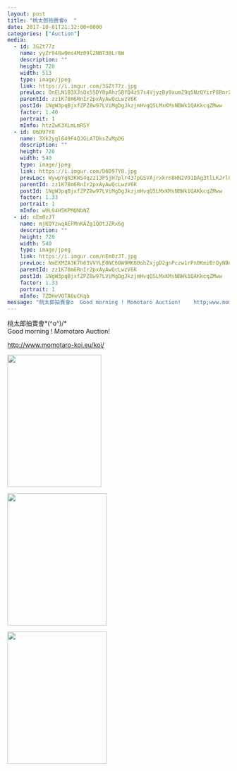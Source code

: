 ```yaml
---
layout: post
title: "桃太郎拍賣會o  " 
date: 2017-10-01T21:32:00+0000 
categories: ["Auction"] 
media:
  - id: 3GZt77z
    name: yyZr948w0ms4Mz09l2NBT3BLr8W
    description: ""   
    height: 720
    width: 513
    type: image/jpeg
    link: https://i.imgur.com/3GZt77z.jpg
    prevLoc: OnELN1B3XJsOx55DY0pAhz5BYQ4z57s4VjyzBy9xumZ9q5NzQYirP8BnrXrmiD6KlBLZG0c6n7K5AJEOTP0zXxE7VWsmZXyZPBPyC7K4nMK498ioqXW0yAKwHDjNVv4BjWHwYk4OnvvkI9k7P885JluoOzDP69XlF2B680OODASlnrAzLRREUo73rYoL17sNM8qONY0vH2p79J6kNjTKBXDyllqKIoq49LPzjVcjw9pGpXr3hNWmo7Amj5s3NmVkr8G6
    parentId: zz1K78m6RnIr2pxAyAwQcLwzV6K
    postId: 1NgW3pqBjxfZPZ8w97LViMgDgJkzjmHvqQ5LMxKMsNBWk1QAKkcqZMww
    factor: 1.40
    portrait: 1
    mInfo: htzZwK3XLmLmRSY
  - id: O6D97Y8
    name: 3Xk2yql649F4QJGLA7DksZvMpDG
    description: ""   
    height: 720
    width: 540
    type: image/jpeg
    link: https://i.imgur.com/O6D97Y8.jpg
    prevLoc: WywpYgN3KWS4qzz13P5jH7plr437pGSVAjrxkrn8HN2V91DAg3tlLKJrl0l1tqXJ0Yj97DtRwGk47rqLUwG6RRwoG1cnDjMWQ4ggTkx1qnx1MNiGVGMBN75vFQX7Lkw08EH69oDAJgYWTMQ1WgvE7Mu65E0mLpqQFkMWDkZJj7HEJJomNQLvCZvnV99BjjhL8NKG92X3fLjy4ZxLLYixmEwJQjgJt7X6j5oKElipwJrJo6M0fkYAPp8qEXijQEBZpm5msnQ
    parentId: zz1K78m6RnIr2pxAyAwQcLwzV6K
    postId: 1NgW3pqBjxfZPZ8w97LViMgDgJkzjmHvqQ5LMxKMsNBWk1QAKkcqZMww
    factor: 1.33
    portrait: 1
    mInfo: wUL94H5KPMQNbNZ
  - id: nEm0zJT
    name: mjKQYzwqAEFMnKAZg1Q0tJZRx6g
    description: ""   
    height: 720
    width: 540
    type: image/jpeg
    link: https://i.imgur.com/nEm0zJT.jpg
    prevLoc: NmEXMZA3K7h63VVYLE0NC60W9MK60ohZxjgD2gnPczw1rPn0KmiBrQyNBnB4CoRNpqgx5wC3ARx6K9qMflZNBJZwEXhZNnoB7gZXCkzg5jzgZEsJ7Ro0r9E5HypVAOYEAwhxE8vy0RoOumwlJkB8ZLfDr7Z6LvDyhQZwXQVDvOioKK0NxRWOtOzM9KKYnYuWXZzBVmExtq7K4VOjPQtMnglE5ZOkTymp5Ox5YDfz0DlkBkN7UxwnPZROQ3HZ6XPPq9OPh8y
    parentId: zz1K78m6RnIr2pxAyAwQcLwzV6K
    postId: 1NgW3pqBjxfZPZ8w97LViMgDgJkzjmHvqQ5LMxKMsNBWk1QAKkcqZMww
    factor: 1.33
    portrait: 1
    mInfo: 7ZDHeVOTA0uCKqb
message: "桃太郎拍賣會o  Good morning ! Momotaro Auction!    http;www.momotaro-koi.eukoi"
---
```


桃太郎拍賣會*\(^o^)/*  
Good morning ! Momotaro Auction!  
  
http://www.momotaro-koi.eu/koi/


[//]: #media:  
<a href="https://i.imgur.com/3GZt77z.jpg"><img src="https://i.imgur.com/3GZt77z.jpg" height="300" width="213" /></a> 
  

<a href="https://i.imgur.com/O6D97Y8.jpg"><img src="https://i.imgur.com/O6D97Y8.jpg" height="300" width="225" /></a> 
  

<a href="https://i.imgur.com/nEm0zJT.jpg"><img src="https://i.imgur.com/nEm0zJT.jpg" height="300" width="225" /></a> 
 
